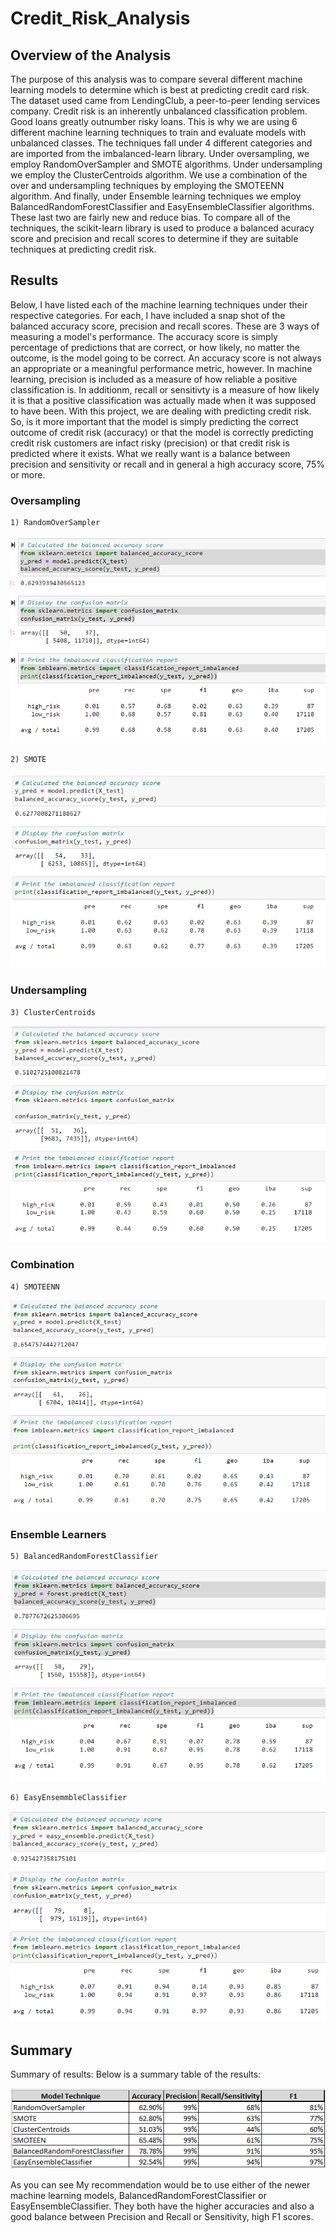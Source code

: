 # Credit_Risk_Analysis
## Overview of the Analysis
The purpose of this analysis was to compare several different machine learning models to determine which is best at predicting credit card risk. The dataset used came from LendingClub, a peer-to-peer lending services company. Credit risk is an inherently unbalanced classification problem. Good loans greatly outnumber risky loans. This is why we are using 6 different machine learning techniques to train and evaluate models with unbalanced classes. The techniques fall under 4 different categories and are imported from the imbalanced-learn library. Under oversampling, we employ RandomOverSampler and SMOTE algorithms. Under undersampling we employ the ClusterCentroids algorithm. We use a combination of the over and undersampling techniques by employing the SMOTEENN algorithm. And finally, under Ensemble learning techniques we employ BalancedRandomForestClassifier and EasyEnsembleClassifier algorithms. These last two are fairly new and reduce bias. To compare all of the techniques, the scikit-learn library is used to produce a balanced acuracy score and precision and recall scores to determine if they are suitable techniques at predicting credit risk. 
 
## Results
Below, I have listed each of the machine learning techniques under their respective categories. For each, I have included a snap shot of the balanced accuracy score, precision and recall scores. These are 3 ways of measuring a model's performance. The accuracy score is simply percentage of predictions that are correct, or how likely, no matter the outcome, is the model going to be correct. An accuracy score is not always an appropriate or a meaningful performance metric, however. In machine learning, precision is included as a measure of how reliable a positive classification is. In additionm, recall or sensitivty is a measure of how likely it is that a positive classification was actually made when it was supposed to have been. With this project, we are dealing with predicting credit risk. So, is it more important that the model is simply predicting the correct outcome of credit risk (accuracy) or that the model is correctly predicting credit risk customers are infact risky (precision) or that credit risk is predicted where it exists. What we really want is a balance between precision and sensitivity or recall and in general a high accuracy score, 75% or more.

### Oversampling

	1) RandomOverSampler
	
![RandomOverSampler.png](https://github.com/JeremyKRay/Credit_Risk_Analysis/blob/a20f0c9bbf2087bf09ce2fc22aded860f85d88b2/Module-17-Challenge-Resources/Images/RandomOverSampler.png)

	2) SMOTE
	
![SMOTE.png](https://github.com/JeremyKRay/Credit_Risk_Analysis/blob/17122c17ace751bb63bccd62a119288cfce57213/Module-17-Challenge-Resources/Images/SMOTE.png)

### Undersampling

	3) ClusterCentroids

![ClusterCentroids.png](https://github.com/JeremyKRay/Credit_Risk_Analysis/blob/4c1cfdaece3460cfab392bdf2b0eb629b2408b48/Module-17-Challenge-Resources/Images/ClusterCentroids.png)

### Combination

	4) SMOTEENN

![SMOTEEN.png](https://github.com/JeremyKRay/Credit_Risk_Analysis/blob/9cd085999ab7ff720884f922cfc8be1856737492/Module-17-Challenge-Resources/Images/SMOTEENN.png)

### Ensemble Learners

	5) BalancedRandomForestClassifier
	
![BalancedRandomForestClassifier.png](https://github.com/JeremyKRay/Credit_Risk_Analysis/blob/44dcb08c0d7396d70e3194e05d30e6c58d10cc08/Module-17-Challenge-Resources/Images/BalancedRandomForestClassifier.png)
	
	6) EasyEnsemmbleClassifier
	
![EasyEnsemble.png](https://github.com/JeremyKRay/Credit_Risk_Analysis/blob/5271adfcbb944922ce68b6f6dc5513b80a346a14/Module-17-Challenge-Resources/Images/EasyEnsemble.png)

## Summary

Summary of results:
Below is a summary table of the results:

![summary.png](https://github.com/JeremyKRay/Credit_Risk_Analysis/blob/54f0ab90d3877df455a64d94ece9b21d1a5821ae/Module-17-Challenge-Resources/Images/Summary.png)

As you can see 
My recommendation would be to use either of the newer machine learning models, BalancedRandomForestClassifier or EasyEnsembleClassifier. They both have the higher accuracies and also a good balance between Precision and Recall or Sensitivity, high F1 scores. 
